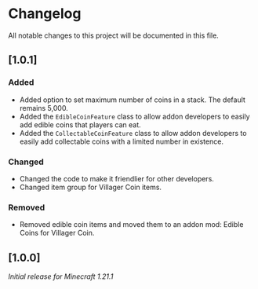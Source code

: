 # Changelog

All notable changes to this project will be documented in this file.

## [1.0.1]

### Added

- Added option to set maximum number of coins in a stack. The default remains 5,000.
- Added the `EdibleCoinFeature` class to allow addon developers to easily add edible coins that players can eat.
- Added the `CollectableCoinFeature` class to allow addon developers to easily add collectable coins with a limited number in existence.

### Changed

- Changed the code to make it friendlier for other developers.
- Changed item group for Villager Coin items.

### Removed

- Removed edible coin items and moved them to an addon mod: Edible Coins for Villager Coin.

## [1.0.0]

_Initial release for Minecraft 1.21.1_